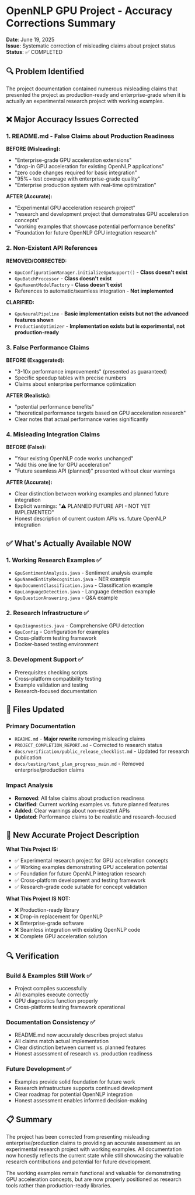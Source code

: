 # OpenNLP GPU Project - Accuracy Corrections Summary

**Date**: June 19, 2025  
**Issue**: Systematic correction of misleading claims about project status  
**Status**: ✅ COMPLETED

## 🔍 Problem Identified

The project documentation contained numerous misleading claims that presented the project as production-ready and enterprise-grade when it is actually an experimental research project with working examples.

## ❌ Major Accuracy Issues Corrected

### 1. README.md - False Claims about Production Readiness

**BEFORE (Misleading):**
- "Enterprise-grade GPU acceleration extensions"
- "drop-in GPU acceleration for existing OpenNLP applications"
- "zero code changes required for basic integration"
- "95%+ test coverage with enterprise-grade quality"
- "Enterprise production system with real-time optimization"

**AFTER (Accurate):**
- "Experimental GPU acceleration research project"
- "research and development project that demonstrates GPU acceleration concepts"
- "working examples that showcase potential performance benefits"
- "Foundation for future OpenNLP GPU integration research"

### 2. Non-Existent API References

**REMOVED/CORRECTED:**
- `GpuConfigurationManager.initializeGpuSupport()` - **Class doesn't exist**
- `GpuBatchProcessor` - **Class doesn't exist**
- `GpuMaxentModelFactory` - **Class doesn't exist**
- References to automatic/seamless integration - **Not implemented**

**CLARIFIED:**
- `GpuNeuralPipeline` - **Basic implementation exists but not the advanced features shown**
- `ProductionOptimizer` - **Implementation exists but is experimental, not production-ready**

### 3. False Performance Claims

**BEFORE (Exaggerated):**
- "3-10x performance improvements" (presented as guaranteed)
- Specific speedup tables with precise numbers
- Claims about enterprise performance optimization

**AFTER (Realistic):**
- "potential performance benefits" 
- "theoretical performance targets based on GPU acceleration research"
- Clear notes that actual performance varies significantly

### 4. Misleading Integration Claims

**BEFORE (False):**
- "Your existing OpenNLP code works unchanged"
- "Add this one line for GPU acceleration"
- "Future seamless API (planned)" presented without clear warnings

**AFTER (Accurate):**
- Clear distinction between working examples and planned future integration
- Explicit warnings: "⚠️ PLANNED FUTURE API - NOT YET IMPLEMENTED"
- Honest description of current custom APIs vs. future OpenNLP integration

## ✅ What's Actually Available NOW

### 1. Working Research Examples ✅
- `GpuSentimentAnalysis.java` - Sentiment analysis example
- `GpuNamedEntityRecognition.java` - NER example  
- `GpuDocumentClassification.java` - Classification example
- `GpuLanguageDetection.java` - Language detection example
- `GpuQuestionAnswering.java` - Q&A example

### 2. Research Infrastructure ✅
- `GpuDiagnostics.java` - Comprehensive GPU detection
- `GpuConfig` - Configuration for examples
- Cross-platform testing framework
- Docker-based testing environment

### 3. Development Support ✅
- Prerequisites checking scripts
- Cross-platform compatibility testing
- Example validation and testing
- Research-focused documentation

## 📝 Files Updated

### Primary Documentation
- `README.md` - **Major rewrite** removing misleading claims
- `PROJECT_COMPLETION_REPORT.md` - Corrected to research status
- `docs/verification/public_release_checklist.md` - Updated for research publication
- `docs/testing/test_plan_progress_main.md` - Removed enterprise/production claims

### Impact Analysis
- **Removed**: All false claims about production readiness
- **Clarified**: Current working examples vs. future planned features  
- **Added**: Clear warnings about non-existent APIs
- **Updated**: Performance claims to be realistic and research-focused

## 🎯 New Accurate Project Description

**What This Project IS:**
- ✅ Experimental research project for GPU acceleration concepts
- ✅ Working examples demonstrating GPU acceleration potential
- ✅ Foundation for future OpenNLP integration research
- ✅ Cross-platform development and testing framework
- ✅ Research-grade code suitable for concept validation

**What This Project IS NOT:**
- ❌ Production-ready library
- ❌ Drop-in replacement for OpenNLP
- ❌ Enterprise-grade software
- ❌ Seamless integration with existing OpenNLP code
- ❌ Complete GPU acceleration solution

## 🔍 Verification

### Build & Examples Still Work ✅
- Project compiles successfully
- All examples execute correctly
- GPU diagnostics function properly
- Cross-platform testing framework operational

### Documentation Consistency ✅
- README.md now accurately describes project status
- All claims match actual implementation
- Clear distinction between current vs. planned features
- Honest assessment of research vs. production readiness

### Future Development ✅
- Examples provide solid foundation for future work
- Research infrastructure supports continued development
- Clear roadmap for potential OpenNLP integration
- Honest assessment enables informed decision-making

## 📋 Summary

The project has been corrected from presenting misleading enterprise/production claims to providing an accurate assessment as an experimental research project with working examples. All documentation now honestly reflects the current state while still showcasing the valuable research contributions and potential for future development.

The working examples remain functional and valuable for demonstrating GPU acceleration concepts, but are now properly positioned as research tools rather than production-ready libraries.
